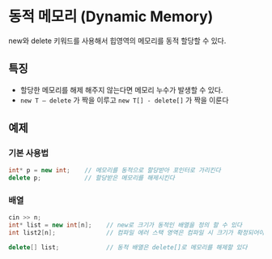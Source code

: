 # 동적 메모리 (Dynamic Memory)
new와 delete 키워드를 사용해서 힙영역의 메모리를 동적 할당할 수 있다.

## 특징
- 할당한 메모리를 해제 해주지 않는다면 메모리 누수가 발생할 수 있다.
- `new T – delete` 가 짝을 이루고 `new T[] - delete[]` 가 짝을 이룬다

## 예제
### 기본 사용법
``` C++
int* p = new int;    // 메모리를 동적으로 할당받아 포인터로 가리킨다
delete p;            // 할당받은 메모리를 해제시킨다
```

### 배열
``` C++
cin >> n;
int* list = new int[n];    // new로 크기가 동적인 배열을 정의 할 수 있다
int list2[n];              // 컴파일 에러 스택 영역은 컴파일 시 크기가 확정되어야 함

delete[] list;             // 동적 배열은 delete[]로 메모리를 해제할 있다
```
